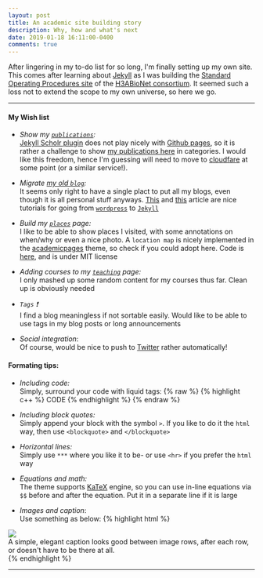 ```yaml
---
layout: post
title: An academic site building story 
description: Why, how and what's next 
date: 2019-01-18 16:11:00-0400 
comments: true
---
```


After lingering in my to-do list for so long, I'm finally setting up my own site. This comes after learning about [Jekyll](https://jekyllrb.com/) as I was building the [Standard Operating Procedures site](https://h3abionet.github.io/H3ABionet-SOPs/) of the [H3ABioNet consortium](https://h3abionet.org/). It seemed such a loss not to extend the scope to my own universe, so here we go.



***

#### My Wish list

- _Show my [`publications`](/publications):_ <br>
 [Jekyll Scholr plugin](https://github.com/inukshuk/jekyll-scholar) does not play nicely with [Github pages](https://pages.github.com/), so it is rather a challenge to show [my publications here](/publications) in categories. I would like this freedom, hence I'm guessing will need to move to [cloudfare]() at some point (or a similar service!).

- _Migrate [my old `blog`](https://azzaeahmed.wordpress.com/):_ <br>
  It seems only right to have a single plact to put all my blogs, even though it is all personal stuff anyways. [This](https://benjamintravis.com/blog/jekyll-github-pages-from-wordpress) and [this](https://girliemac.com/blog/2013/12/27/wordpress-to-jekyll/) article are nice tutorials for going from [`wordpress`](https://wordpress.com/) to [`Jekyll`](https://jekyllrb.com/)

- _Build my [`places`](/places) page:_ <br>
  I like to be able to show places I visited, with some annotations on when/why or even a nice photo. A `location map` is nicely implemented in the [academicpages](https://academicpages.github.io/) theme, so check if you could adopt here. Code is [here](https://github.com/academicpages/academicpages.github.io/blob/master/talkmap.ipynb), and is under MIT license


- _Adding courses to my [`teaching`](/teaching) page:_ <br>
  I only mashed up some random content for my courses thus far. Clean up is obviously needed 

- _`Tags` :exclamation:_ <br>
   I find a blog meaningless if not sortable easily. Would like to be able to use tags in my blog posts or long announcements 

- _Social integration_: <br>
  Of course, would be nice to push to [Twitter](https://twitter.com/) rather automatically!


#### Formating tips:

- _Including code:_ <br>
  Simply, surround your code with liquid tags: {% raw  %} {% highlight c++ %}  CODE {% endhighlight %} {% endraw %}

- _Including block quotes:_ <br>
  Simply append your block with the symbol `>`. If you like to do it the `html` way, then use `<blockquote>` and `</blockquote>`

- _Horizontal lines:_ <br>
  Simply use `***` where you like it to be- or use `<hr>` if you prefer the `html` way

- _Equations and math:_ <br>
  The theme supports [KaTeX](https://khan.github.io/KaTeX/) engine, so you can use in-line equations via `$$` before and after the equation. Put it in a separate line if it is large

- _Images and caption_: <br>
  Use something as below:
{% highlight html %}
<div class="img_row">
    <img class="col three" src="{{ site.baseurl }}/assets/img/7.jpg">
</div>
<div class="col three caption">
    A simple, elegant caption looks good between image rows, after each row, or doesn't have to be there at all. 
</div>
{% endhighlight %}

***




